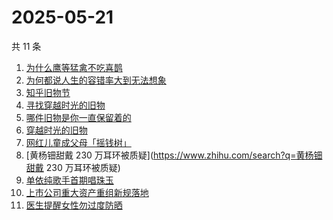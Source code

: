 # 2025-05-21

共 11 条

<!-- BEGIN -->
<!-- 最后更新时间 Wed May 21 2025 13:13:30 GMT+0800 (China Standard Time) -->

1. [为什么鹰等猛禽不吃喜鹊](https://www.zhihu.com/search?q=为什么鹰等猛禽不吃喜鹊)
1. [为何都说人生的容错率大到无法想象](https://www.zhihu.com/search?q=为何都说人生的容错率大到无法想象)
1. [知乎旧物节](https://www.zhihu.com/search?q=知乎旧物节)
1. [寻找穿越时光的旧物](https://www.zhihu.com/search?q=寻找穿越时光的旧物)
1. [哪件旧物是你一直保留着的](https://www.zhihu.com/search?q=哪件旧物是你一直保留着的)
1. [穿越时光的旧物](https://www.zhihu.com/search?q=穿越时光的旧物)
1. [网红儿童成父母「摇钱树」](https://www.zhihu.com/search?q=网红儿童成父母「摇钱树」)
1. [黄杨钿甜戴 230 万耳环被质疑](https://www.zhihu.com/search?q=黄杨钿甜戴 230
   万耳环被质疑)
1. [单依纯歌手首期唱珠玉](https://www.zhihu.com/search?q=单依纯歌手首期唱珠玉)
1. [上市公司重大资产重组新规落地](https://www.zhihu.com/search?q=上市公司重大资产重组新规落地)
1. [医生提醒女性勿过度防晒](https://www.zhihu.com/search?q=医生提醒女性勿过度防晒)

<!-- END -->
